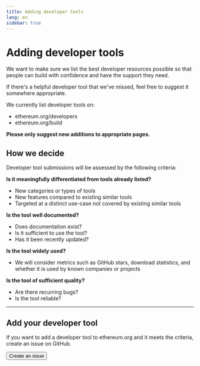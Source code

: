 ```yaml
---
title: Adding developer tools
lang: en
sidebar: true
---
```


# Adding developer tools

We want to make sure we list the best developer resources possible so that people can build with confidence and have the support they need.

If there's a helpful developer tool that we've missed, feel free to suggest it somewhere appropriate.

We currently list developer tools on:

- ethereum.org/developers
- ethereum.org/build

**Please only suggest new additions to appropriate pages.**

## How we decide

Developer tool submissions will be assessed by the following criteria:

**Is it meaningfully differentiated from tools already listed?**

- New categories or types of tools
- New features compared to existing similar tools
- Targeted at a distinct use-case not covered by existing similar tools

**Is the tool well documented?**

- Does documentation exist?
- Is it sufficient to use the tool?
- Has it been recently updated?

**Is the tool widely used?**

- We will consider metrics such as GitHub stars, download statistics, and whether it is used by known companies or projects

**Is the tool of sufficient quality?**

- Are there recurring bugs?
- Is the tool reliable?

---

## Add your developer tool

If you want to add a developer tool to ethereum.org and it meets the criteria, create an issue on GitHub.

<Button to="https://github.com/ethereum/ethereum-org-website/issues/new?assignees=&labels=Type%3A+Feature&template=feature_request.md&title=">Create an issue</Button>
